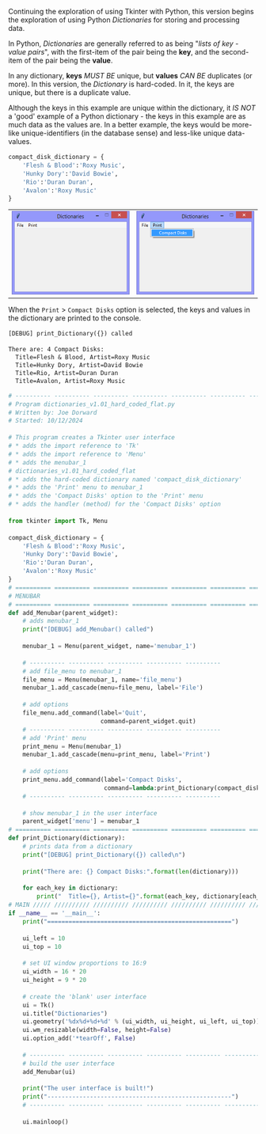 Continuing the exploration of using Tkinter with Python, this version
begins the exploration of using Python *Dictionaries* for storing and
processing data.

In Python, *Dictionaries* are generally referred to as being 
"*lists of key - value pairs*", with the first-item of the pair being the
**key**, and the second-item of the pair being the **value**.

In any dictionary, **keys** *MUST BE* unique, but **values** *CAN BE*
duplicates (or more). In this version, the *Dictionary* is hard-coded.
In it, the keys are unique, but there is a duplicate value.

Although the keys in this example are unique within the dictionary, it
*IS NOT* a 'good' example of a Python dictionary - the keys in this example
are as much data as the values are. 
In a better example, the keys would be more-like unique-identifiers
(in the database sense) and less-like unique data-values.

```Python
compact_disk_dictionary = {
    'Flesh & Blood':'Roxy Music',
    'Hunky Dory':'David Bowie',
    'Rio':'Duran Duran',
    'Avalon':'Roxy Music'
}
```

|||
|-|-|
|![dictionaries_v1.01_hard_coded_flat.py](illustrations/dictionaries_v1.01_hard_coded_flat_first.png)|![dictionaries_v1.01_hard_coded_flat.py](illustrations/dictionaries_v1.01_hard_coded_flat_second.png)|

When the `Print` > `Compact Disks` option is selected, the keys and values
in the dictionary are printed to the console.

```Console
[DEBUG] print_Dictionary({}) called

There are: 4 Compact Disks:
  Title=Flesh & Blood, Artist=Roxy Music
  Title=Hunky Dory, Artist=David Bowie
  Title=Rio, Artist=Duran Duran
  Title=Avalon, Artist=Roxy Music
```

```Python
# ---------- ---------- ---------- ---------- ---------- ---------- ---------- ----------
# Program dictionaries_v1.01_hard_coded_flat.py
# Written by: Joe Dorward
# Started: 10/12/2024

# This program creates a Tkinter user interface
# * adds the import reference to 'Tk'
# * adds the import reference to 'Menu'
# * adds the menubar_1
# dictionaries_v1.01_hard_coded_flat
# * adds the hard-coded dictionary named 'compact_disk_dictionary'
# * adds the 'Print' menu to menubar_1
# * adds the 'Compact Disks' option to the 'Print' menu
# * adds the handler (method) for the 'Compact Disks' option

from tkinter import Tk, Menu

compact_disk_dictionary = {
    'Flesh & Blood':'Roxy Music',
    'Hunky Dory':'David Bowie',
    'Rio':'Duran Duran',
    'Avalon':'Roxy Music'
}
# ========== ========== ========== ========== ========== ========== ========== ==========
# MENUBAR
# ========== ========== ========== ========== ========== ========== ========== ==========
def add_Menubar(parent_widget):
    # adds menubar_1
    print("[DEBUG] add_Menubar() called")

    menubar_1 = Menu(parent_widget, name='menubar_1')

    # ---------- ---------- ---------- ---------- ---------- 
    # add file_menu to menubar_1
    file_menu = Menu(menubar_1, name='file_menu')
    menubar_1.add_cascade(menu=file_menu, label='File')
    
    # add options
    file_menu.add_command(label='Quit',
                          command=parent_widget.quit)
    # ---------- ---------- ---------- ---------- ----------
    # add 'Print' menu
    print_menu = Menu(menubar_1)
    menubar_1.add_cascade(menu=print_menu, label='Print')

    # add options
    print_menu.add_command(label='Compact Disks',
                           command=lambda:print_Dictionary(compact_disk_dictionary))
    # ---------- ---------- ---------- ---------- ----------

    # show menubar_1 in the user interface
    parent_widget['menu'] = menubar_1
# ========== ========== ========== ========== ========== ========== ========== ==========
def print_Dictionary(dictionary):
    # prints data from a dictionary
    print("[DEBUG] print_Dictionary({}) called\n")

    print("There are: {} Compact Disks:".format(len(dictionary)))

    for each_key in dictionary:
        print("  Title={}, Artist={}".format(each_key, dictionary[each_key]))
# MAIN ///// ////////// ////////// ////////// ////////// ////////// ////////// //////////
if __name__ == '__main__':        
    print("====================================================")

    ui_left = 10
    ui_top = 10

    # set UI window proportions to 16:9
    ui_width = 16 * 20
    ui_height = 9 * 20

    # create the 'blank' user interface
    ui = Tk()
    ui.title("Dictionaries")
    ui.geometry('%dx%d+%d+%d' % (ui_width, ui_height, ui_left, ui_top))
    ui.wm_resizable(width=False, height=False)
    ui.option_add('*tearOff', False)

    # ---------- ---------- ---------- ---------- ---------- ---------- ---------- ----------
    # build the user interface
    add_Menubar(ui)

    print("The user interface is built!")
    print("----------------------------------------------------")
    # ---------- ---------- ---------- ---------- ---------- ---------- ---------- ----------

    ui.mainloop()
```
